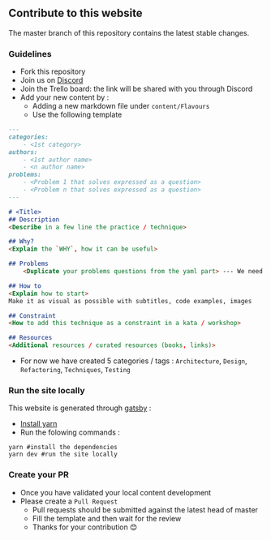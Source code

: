 ## Contribute to this website
The master branch of this repository contains the latest stable changes.

### Guidelines
- Fork this repository
- Join us on [Discord](https://discord.gg/YdTeXr48)
- Join the Trello board: the link will be shared with you through Discord
- Add your new content by :
    - Adding a new markdown file under `content/Flavours`
    - Use the following template
        
```markdown
---
categories:
    - <1st category>
authors:
    - <1st author name>
    - <n author name>
problems: 
    - <Problem 1 that solves expressed as a question>
    - <Problem n that solves expressed as a question>
---

# <Title>
## Description
<Describe in a few line the practice / technique>

## Why?
<Explain the `WHY`, how it can be useful>

## Problems
    <Duplicate your problems questions from the yaml part> --- We need to work on it

## How to
<Explain how to start>
Make it as visual as possible with subtitles, code examples, images

## Constraint
<How to add this technique as a constraint in a kata / workshop>

## Resources
<Additional resources / curated resources (books, links)>
```
- For now we have created 5 categories / tags : `Architecture`, `Design`, `Refactoring`, `Techniques`, `Testing`

### Run the site locally
This website is generated through [gatsby](https://www.gatsbyjs.com/) :
- [Install yarn](https://classic.yarnpkg.com/lang/en/docs/install/) 
- Run the folowing commands :
```shell
yarn #install the dependencies
yarn dev #run the site locally
```

### Create your PR
- Once you have validated your local content development
- Please create a `Pull Request`
    - Pull requests should be submitted against the latest head of master
    - Fill the template and then wait for the review
    - Thanks for your contribution 😊

